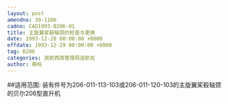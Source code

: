 ```yaml
---
layout: post
amendno: 39-1106
cadno: CAD1993-B206-01
title: 主旋翼桨毂轴颈的检查与更换
date: 1993-12-28 00:00:00 +0800
effdate: 1993-12-29 00:00:00 +0800
tag: B206
categories: 民航西南管理局适航处
author: 蔡标
---
```


##适用范围:
装有件号为206-011-113-103或206-011-120-103的主旋翼桨毂轴颈的贝尔206型直升机

